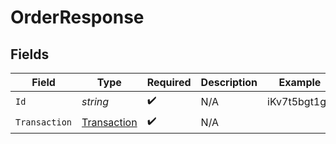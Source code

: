# OrderResponse


## Fields

| Field                                                 | Type                                                  | Required                                              | Description                                           | Example                                               |
| ----------------------------------------------------- | ----------------------------------------------------- | ----------------------------------------------------- | ----------------------------------------------------- | ----------------------------------------------------- |
| `Id`                                                  | *string*                                              | :heavy_check_mark:                                    | N/A                                                   | iKv7t5bgt1gg                                          |
| `Transaction`                                         | [Transaction](../../Models/Components/Transaction.md) | :heavy_check_mark:                                    | N/A                                                   |                                                       |
